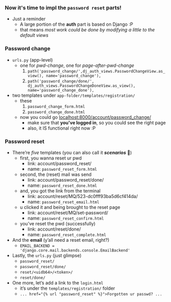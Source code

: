 
### Now it's time to impl the ```password reset``` parts! 
- Just a reminder
    - A large portion of the **auth** part is based on Django :P
    - that means *most work could be done by modifying a little to the default views*

### Password change  
- ```urls.py``` (app-level)
    - one for *pwd-change*, one for *page-after-pwd-change*
        1. ```path('password_change/',dj_auth_views.PasswordChangeView.as_view(), name='password_change'),```
        2. ```path('password_change/done/', dj_auth_views.PasswordChangeDoneView.as_view(), name='password_change_done'),```
- two templates under ```app-folder/templates/registration/```   
    - these
        1. ```password_change_form.html```
        2. ```password_change_done.html```
    - now you could go [localhost:8000/account/password_change/](localhost:8000/account/password_change/)     
        - make sure that **you've logged in**, so you could see the right page 
        - also, it IS functional right now :P
    
### Password reset 
- There’re *five* templates (you can also call it ***scenarios*** 🤣)
    - first, you wanna reset ur pwd
        - link: account/password_reset/
        - name: ```password_reset_form.html```
    - second, the (reset) mail was send
        - link: account/password_reset/done/
        - name: ```password_reset_done.html```
    - and, you got the link from the terminal 
        - link: account/reset/MQ/523-dc0fff93ba5d6cf414da/
        - name: ```password_reset_email.html```
    - u clicked it and being brought to the reset page 
        - link: account/reset/MQ/set-password/
        - name: ```password_reset_confirm.html```
    - you’ve reset the pwd (successfully)
        - link: account/reset/done/
        - name: ```password_reset_complete.html```
- And the **email** (y’all need a reset email, right?)
    - ```EMAIL_BACKEND = 'django.core.mail.backends.console.EmailBackend'```
- Lastly, the ```urls.py``` (just glimpse)
    - ```password_reset/```
    - ```password_reset/done/```
    - ```reset/<uidb64>/<token>/```
    - ```reset/done/```
- One more, let’s add a link to the ```login.html``` 
    - it’s under the ```templates/registration/``` folder 
    - ``` ... href="{% url "password_reset" %}">Forgotten ur passwd? ... ```